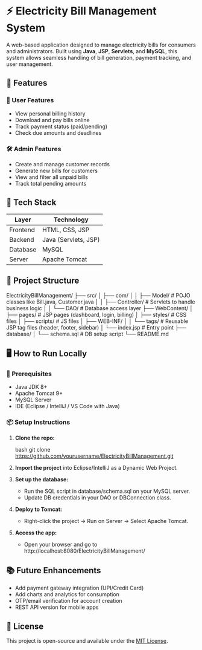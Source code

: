 # ⚡ Electricity Bill Management System

A web-based application designed to manage electricity bills for consumers and administrators. Built using **Java**, **JSP**, **Servlets**, and **MySQL**, this system allows seamless handling of bill generation, payment tracking, and user management.


## 🚀 Features

### 👤 User Features
- View personal billing history
- Download and pay bills online
- Track payment status (paid/pending)
- Check due amounts and deadlines

### 🛠️ Admin Features
- Create and manage customer records
- Generate new bills for customers
- View and filter all unpaid bills
- Track total pending amounts


## 🧱 Tech Stack

| Layer          | Technology         |
|-|--|
| Frontend       | HTML, CSS, JSP     |
| Backend        | Java (Servlets, JSP)|
| Database       | MySQL              |
| Server         | Apache Tomcat      |


## 📁 Project Structure

ElectricityBillManagement/
├── src/
│   ├── com/
│   │   ├── Model/        # POJO classes like Bill.java, Customer.java
│   │   ├── Controller/   # Servlets to handle business logic
│   │   └── DAO/          # Database access layer
├── WebContent/
│   ├── pages/            # JSP pages (dashboard, login, billing)
│   ├── styles/           # CSS files
│   ├── scripts/          # JS files
│   ├── WEB-INF/
│   │   └── tags/         # Reusable JSP tag files (header, footer, sidebar)
│   └── index.jsp         # Entry point
├── database/
│   └── schema.sql        # DB setup script
└── README.md

## 🖥️ How to Run Locally

### 🔧 Prerequisites

* Java JDK 8+
* Apache Tomcat 9+
* MySQL Server
* IDE (Eclipse / IntelliJ / VS Code with Java)

### 📦 Setup Instructions

1. **Clone the repo:**

   bash
   git clone https://github.com/yourusername/ElectricityBillManagement.git
   

2. **Import the project** into Eclipse/IntelliJ as a Dynamic Web Project.

3. **Set up the database:**

   * Run the SQL script in database/schema.sql on your MySQL server.
   * Update DB credentials in your DAO or DBConnection class.

4. **Deploy to Tomcat:**

   * Right-click the project → Run on Server → Select Apache Tomcat.

5. **Access the app:**

   * Open your browser and go to http://localhost:8080/ElectricityBillManagement/

## 📚 Future Enhancements

* Add payment gateway integration (UPI/Credit Card)
* Add charts and analytics for consumption
* OTP/email verification for account creation
* REST API version for mobile apps

## 📄 License

This project is open-source and available under the [MIT License](LICENSE).


